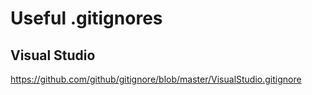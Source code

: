 # Useful .gitignores

## Visual Studio

https://github.com/github/gitignore/blob/master/VisualStudio.gitignore


